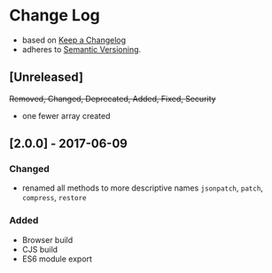 <!-- markdownlint-disable MD022 MD024 MD026 MD032 MD041 -->

# Change Log

- based on [Keep a Changelog](http://keepachangelog.com/)
- adheres to [Semantic Versioning](http://semver.org/).

## [Unreleased]
~~Removed, Changed, Deprecated, Added, Fixed, Security~~
- one fewer array created

## [2.0.0] - 2017-06-09
### Changed
- renamed all methods to more descriptive names `jsonpatch`, `patch`, `compress`, `restore`

### Added
- Browser build
- CJS build
- ES6 module export
